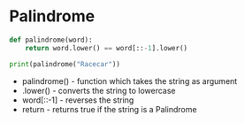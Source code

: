 # Palindrome
```python
def palindrome(word):
    return word.lower() == word[::-1].lower()

print(palindrome("Racecar"))
```

- palindrome() - function which takes the string as argument
- .lower() - converts the string to lowercase
- word[::-1] - reverses the string
- return - returns true if the string is a Palindrome
